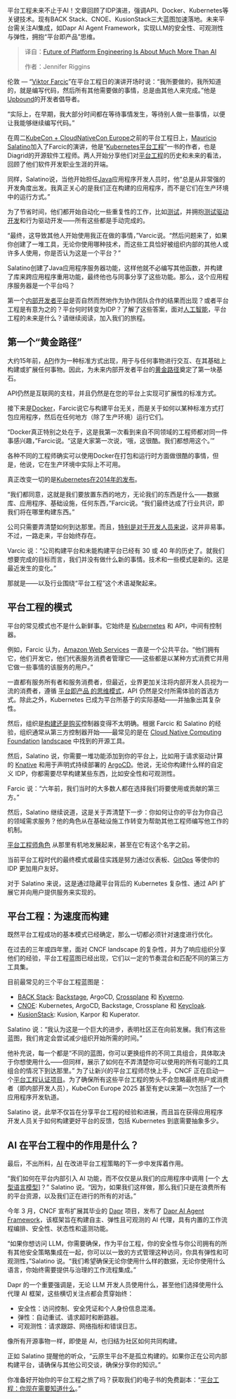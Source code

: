 <!--
title: 平台工程的未来远不止于人工智能
cover: https://cdn.thenewstack.io/media/2025/04/4a26ecbf-viktor-farcic-mauricio-salatino-kubecon-2025.jpg
summary: 平台工程未来不止于AI！文章回顾了IDP演进，强调API、Docker、Kubernetes等关键技术。现有BACK Stack、CNOE、KusionStack三大蓝图加速落地。未来平台需关注AI集成，如Dapr AI Agent Framework，实现LLM的安全性、可观测性与弹性，拥抱“平台即产品”思维。
-->

平台工程未来不止于AI！文章回顾了IDP演进，强调API、Docker、Kubernetes等关键技术。现有BACK Stack、CNOE、KusionStack三大蓝图加速落地。未来平台需关注AI集成，如Dapr AI Agent Framework，实现LLM的安全性、可观测性与弹性，拥抱“平台即产品”思维。

> 译自：[Future of Platform Engineering Is About Much More Than AI](https://thenewstack.io/future-of-platform-engineering-is-about-much-more-than-ai/)
> 
> 作者：Jennifer Riggins

伦敦 — “[Viktor Farcic](https://www.linkedin.com/in/viktorfarcic/)”在平台工程日的演讲开场时说：“我所要做的，我所知道的，就是编写代码，然后所有其他需要做的事情，总是由其他人来完成。”他是[Upbound](https://www.upbound.io/?utm_campaign=2022_Q3_EVER_GBL_The-NewStack-GENERAL&utm_medium=The-New-Stack&utm_source=referral&utm_content=inline-mention)的开发者倡导者。

“实际上，在早期，我大部分时间都在等待事情发生，等待别人做一些事情，以便让我能够继续编写代码。”

在周二[KubeCon + CloudNativeCon Europe](https://thenewstack.io/kubecon-cloudnativecon-eu-2025/)之前的平台工程日上，[Mauricio Salatino](https://www.linkedin.com/in/salaboy/)加入了Farcic的演讲，他是“[Kubernetes平台工程](https://www.manning.com/books/platform-engineering-on-kubernetes?utm_source=salaboy&utm_medium=affiliate&utm_campaign=book_salatino2_continuous_9_18_21&a_aid=salaboy&a_bid=b7ac598c&chan=mm_conference1)”一书的作者，也是Diagrid的开源软件工程师。两人开始分享他们对[平台工程](https://thenewstack.io/platform-engineering/)的历史和未来的看法，回顾了他们软件开发职业生涯的开端。

同样，Salatino说，当他开始担任[Java](https://thenewstack.io/introduction-to-java-programming-language/)应用程序开发人员时，他“总是从非常强的开发角度出发。我真正关心的是我们正在构建的应用程序，而不是它们在生产环境中的运行方式。”

为了节省时间，他们都开始自动化一些重复性的工作，比如[测试](https://thenewstack.io/introduction-to-software-testing/)，并拥抱[测试驱动开发](https://thenewstack.io/a-next-step-beyond-test-driven-development/)和行为驱动开发——所有这些都是手动完成的。

“最终，这导致其他人开始使用我正在做的事情，”Varcic说。“然后问题来了，如果你创建了一堆工具，无论你使用哪种技术，而这些工具恰好被组织内部的其他人或许多人使用，你是否认为这是一个平台？”

Salatino创建了Java应用程序服务器功能，这样他就不必编写其他函数，并构建了库来跨应用程序重用功能，最终他也与同事分享了这些功能。那么，这个应用程序服务器是一个平台吗？

第一个[内部开发者平台](https://thenewstack.io/7-core-elements-of-an-internal-developer-platform/)是否自然而然地作为协作团队合作的结果而出现？或者平台工程是有意为之的？平台何时转变为IDP？了解了这些答案，面对[人工智能](https://thenewstack.io/ai/)，平台工程的未来是什么？请继续阅读，加入我们的旅程。

## 第一个“黄金路径”

大约15年前，[API](https://thenewstack.io/api-management/)作为一种标准方式出现，用于与任何事物进行交互、在其基础上构建或扩展任何事物。因此，为未来内部开发者平台的[黄金路径](https://thenewstack.io/how-to-pave-golden-paths-that-actually-go-somewhere/)奠定了第一块基石。

API仍然是互联网的支柱，并且仍然是在您的平台上实现可扩展性的标准方式。

接下来是[Docker](https://www.docker.com/?utm_content=inline+mention)，Farcic说它与构建平台无关，而是关于如何以某种标准方式打包应用程序，然后在任何地方（除了生产环境）运行它们。

“Docker真正特别之处在于，这是我第一次看到来自不同领域的工程师都对同一件事感兴趣，”Farcic说。“这是大家第一次说，‘哦，这很酷。我们都想用这个。’”

各种不同的工程师确实可以使用Docker在打包和运行时方面做很酷的事情，但是，他说，它在生产环境中实际上不可用。

真正改变一切的是[Kubernetes在2014年的发布](https://thenewstack.io/at-kubernetes-10th-anniversary-in-mountain-view-history-remembered/)。

“我们都同意，这就是我们要放置东西的地方，无论我们的东西是什么——数据库、应用程序、基础设施，任何东西，”Farcic说。“我们最终达成了行业共识，即我们将在哪里构建东西。”

公司只需要弄清楚如何到达那里。而且，[特别是对于开发人员来说](https://thenewstack.io/platform-engineering-reduces-cognitive-load-and-raises-developer-productivity/)，这并非易事。
不过，一路走来，平台始终存在。

Varcic 说：“公司构建平台和未能构建平台已经有 30 或 40 年的历史了。就我们想要完成的目标而言，我们并没有做什么新的事情。技术和一些模式是新的。这是最近发生的变化。”

那就是——以及行业围绕“平台工程”这个术语凝聚起来。

## 平台工程的模式

平台的常见模式也不是什么新鲜事。它始终是 [Kubernetes](https://thenewstack.io/kubernetes/) 和 API，中间有控制器。

例如，Farcic 认为，[Amazon Web Services](https://aws.amazon.com/?utm_content=inline+mention) 一直是一个公共平台。“他们拥有它，他们开发它，他们代表服务消费者管理它——这些都是以某种方式消费它并用它做一些事情的该服务的用户。”

一直都有服务所有者和服务消费者，但最近，业界更加关注将内部开发人员视为一流的消费者，遵循 [平台即产品 的思维模式](https://thenewstack.io/how-to-build-an-internal-developer-platform-like-a-product/)，API 仍然是交付所需体验的首选方式。除此之外，Kubernetes 已成为平台所基于的实际基础——并抽象出其复杂性。

然后，组织是[构建还是购买](https://thenewstack.io/build-vs-buy-the-platform-engineers-guide/)控制器变得不太明确。根据 Farcic 和 Salatino 的经验，组织通常从第三方控制器开始——最常见的是在 [Cloud Native Computing Foundation](https://cncf.io/?utm_content=inline+mention) [landscape](https://landscape.cncf.io/) 中找到的开源工具。

然后，Salatino 说，你需要一堆功能添加到你的平台上，比如用于请求驱动计算的 [Knative](https://github.com/knative/serving) 和用于声明式持续部署的 [ArgoCD](https://argoproj.github.io/argo-cd/)。他说，无论你构建什么样的自定义 IDP，你都需要尽早构建某些东西，比如安全性和可观测性。

Farcic 说：“六年前，我们当时的大多数人都在选择我们将要使用或贡献的第三方。”

然后，Salatino 继续说道，这是关于弄清楚下一步：你如何让你的平台为你自己的领域需求服务？他的角色从在基础设施工作转变为帮助其他工程师编写他工作的机制。

[平台工程师角色](https://thenewstack.io/how-to-hire-a-platform-engineer/) 从那里有机地发展起来，甚至在它有这个名字之前。

当前平台工程时代的最终模式或最佳实践是努力通过仪表板、[GitOps](https://thenewstack.io/streamlining-kubernetes-implementation-with-gitops-best-practices/) 等使你的 IDP 更加用户友好。

对于 Salatino 来说，这是通过隐藏平台背后的 Kubernetes 复杂性、通过 API 扩展它并向用户提供服务来实现的。

## 平台工程：为速度而构建

既然平台工程成功的基本模式已经确定，那么一切都必须针对速度进行优化。

在过去的三年或四年里，面对 CNCF landscape 的复杂性，并为了响应组织分享他们的经验，平台工程蓝图已经出现，它们以一定的节奏混合和匹配不同的第三方工具集。

目前最常见的三个平台工程蓝图是：

*   [BACK Stack](https://github.com/back-stack): [Backstage](https://thenewstack.io/new-spotify-portal-for-backstage-eases-platform-engineering/), ArgoCD, [Crossplane](https://thenewstack.io/kubecon-24-crossplane-a-developer-friendly-control-plane/) 和 [Kyverno](https://thenewstack.io/using-the-kyverno-cli-to-write-policy-test-cases/).
*   [CNOE](https://thenewstack.io/building-an-idp-with-help-from-the-open-source-cnoe-framework/): Kubernetes, ArgoCD, Backstage, Crossplane 和 [Keycloak](https://github.com/keycloak/keycloak).
*   [KusionStack](https://github.com/KusionStack): Kusion, Karpor 和 Kuperator.

Salatino 说：“我认为这是一个巨大的进步，表明社区正在向前发展。我们有这些蓝图，我们肯定会尝试减少组织开始所需的时间。”

他补充说，每一个都是“不同的蓝图，你可以更换组件的不同工具组合，具体取决于你想使用什么——但同样，展示了如何在不弄清楚你可以使用的所有可能的工具组合的情况下到达那里。”
为了让新兴的平台工程师尽快上手，CNCF 正在启动一个[平台工程认证项目](https://training.linuxfoundation.org/platform-engineering-programs/)。为了确保所有这些平台工程的势头不会忽略最终用户或消费者（即内部开发人员），KubeCon Europe 2025 甚至有史以来第一次包括了一个应用程序开发轨道。

Salatino 说，此举不仅旨在分享平台工程的经验和进展，而且旨在获得应用程序开发人员关于如何构建更好平台的反馈，包括 Kubernetes 到底需要抽象多少。

## AI 在平台工程中的作用是什么？

最后，不出所料，[AI](https://thenewstack.io/ai/) 在改进平台工程策略的下一步中发挥着作用。

“我们如何在平台内部引入 AI 功能，而不仅仅是从我们的应用程序中调用 [一个 [大型语言模型](https://thenewstack.io/llm/)]？” Salatino 说。“因为，如果我们这样做，那么我们只是在浪费所有的平台资源，以及我们正在进行的所有的对话。”

今年 3 月，CNCF 宣布扩展其毕业的 [Dapr](https://thenewstack.io/dapr-graduates-cncf-and-connects-to-webassembly/) 项目，发布了 [Dapr AI Agent Framework](https://github.com/dapr/dapr-agents)，该框架旨在构建自主、弹性且可观测的 AI 代理，具有内置的工作流程编排、安全性、状态性和遥测功能。

“如果你想访问 LLM，你需要确保，作为平台工程，你的安全性与你公司拥有的所有其他安全策略集成在一起，你可以以一致的方式管理这种访问，你具有弹性和可观测性，”Salatino 说。“我们希望确保无论你使用什么样的数据，无论你使用什么语言，你始终需要提供与治理的工作流程集成。”

Dapr 的一个重要强调是，无论 LLM 开发人员使用什么，甚至他们选择使用什么代理 AI 框架，这些横切关注点都会贯穿始终：

- 安全性：访问控制、安全凭证和个人身份信息混淆。
- 弹性：自动重试、请求超时和断路器。
- 可观测性：请求跟踪、网络指标和错误日志。

像所有开源事物一样，即使是 AI，也归结为社区如何共同构建。

正如 Salatino 提醒他的听众，“云原生平台不是孤立构建的。如果你正在公司内部构建平台，请确保与其他公司交谈，确保分享你的知识。”

你准备好开始你的平台工程之旅了吗？获取我们的电子书的免费副本：“[平台工程：你现在需要知道什么](https://thenewstack.io/ebooks/platform-engineering/platform-engineering-what-you-need-to-know-now/)。”